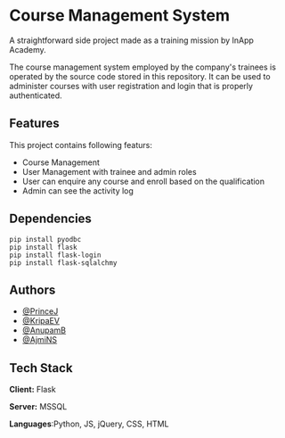 
# Course Management System

A straightforward side project made as a training mission by InApp Academy.

The course management system employed by the company's trainees is operated by the source code stored in this repository.
It can be used to administer courses with user registration and login that is properly authenticated.  


## Features

This project contains following featurs:

- Course Management
- User Management with trainee and admin roles
- User can enquire any course and enroll based on the qualification
- Admin can see the activity log


## Dependencies

```
pip install pyodbc
pip install flask
pip install flask-login
pip install flask-sqlalchmy

```


## Authors

- [@PrinceJ](https://www.github.com/prince-inapp)
- [@KripaEV](https://www.github.com/KripaEV)
- [@AnupamB](https://www.github.com/anupamb-2000)
- [@AjmiNS](https://www.github.com/ajmins)


## Tech Stack

**Client:** Flask

**Server:** MSSQL

**Languages**:Python, JS, jQuery, CSS, HTML


